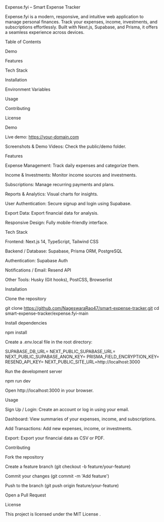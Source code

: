 Expense.fyi – Smart Expense Tracker

Expense.fyi is a modern, responsive, and intuitive web application to manage personal finances. Track your expenses, income, investments, and subscriptions effortlessly. Built with Next.js, Supabase, and Prisma, it offers a seamless experience across devices.

Table of Contents

Demo

Features

Tech Stack

Installation

Environment Variables

Usage

Contributing

License

Demo

Live demo: https://your-domain.com

Screenshots & Demo Videos: Check the public/demo folder.

Features

Expense Management: Track daily expenses and categorize them.

Income & Investments: Monitor income sources and investments.

Subscriptions: Manage recurring payments and plans.

Reports & Analytics: Visual charts for insights.

User Authentication: Secure signup and login using Supabase.

Export Data: Export financial data for analysis.

Responsive Design: Fully mobile-friendly interface.

Tech Stack

Frontend: Next.js 14, TypeScript, Tailwind CSS

Backend / Database: Supabase, Prisma ORM, PostgreSQL

Authentication: Supabase Auth

Notifications / Email: Resend API

Other Tools: Husky (Git hooks), PostCSS, Browserlist

Installation

Clone the repository

git clone https://github.com/NageswaraRao47/smart-expense-tracker.git
cd smart-expense-tracker/expense.fyi-main


Install dependencies

npm install


Create a .env.local file in the root directory:

SUPABASE_DB_URL=<your-supabase-db-url>
NEXT_PUBLIC_SUPABASE_URL=<your-supabase-url>
NEXT_PUBLIC_SUPABASE_ANON_KEY=<your-supabase-anon-key>
PRISMA_FIELD_ENCRYPTION_KEY=<your-encryption-key>
RESEND_API_KEY=<your-resend-api-key>
NEXT_PUBLIC_SITE_URL=http://localhost:3000


Run the development server

npm run dev


Open http://localhost:3000
 in your browser.

Usage

Sign Up / Login: Create an account or log in using your email.

Dashboard: View summaries of your expenses, income, and subscriptions.

Add Transactions: Add new expenses, income, or investments.

Export: Export your financial data as CSV or PDF.

Contributing

Fork the repository

Create a feature branch (git checkout -b feature/your-feature)

Commit your changes (git commit -m 'Add feature')

Push to the branch (git push origin feature/your-feature)

Open a Pull Request

License

This project is licensed under the MIT License
.

